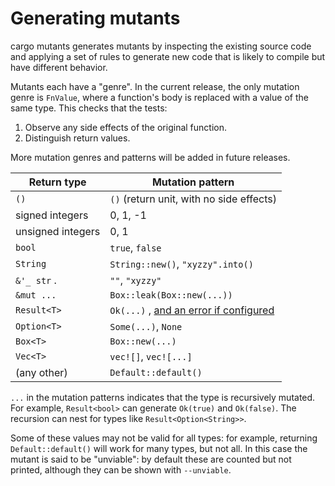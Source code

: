 # Generating mutants

cargo mutants generates mutants by inspecting the existing
source code and applying a set of rules to generate new code
that is likely to compile but have different behavior.

Mutants each have a "genre". In the current release, the only mutation genre is
`FnValue`, where a function's body is replaced with a value of the same type.
This checks that the tests:

1. Observe any side effects of the original function.
2. Distinguish return values.

More mutation genres and patterns will be added in future releases.

| Return type | Mutation pattern |
| ----------- | ---------------- |
| `()`        | `()` (return unit, with no side effects) |
| signed integers | 0, 1, -1    |
| unsigned integers | 0, 1      |
| `bool`      | `true`, `false` |
| `String`    | `String::new()`, `"xyzzy".into()` |
| `&'_ str` . | `""`, `"xyzzy"` |
| `&mut ...`  | `Box::leak(Box::new(...))` |
| `Result<T>`    | `Ok(...)` , [and an error if configured](error-values.md) |
| `Option<T>`    | `Some(...)`, `None` |
| `Box<T>`       | `Box::new(...)`                                            |
| `Vec<T>`       | `vec![]`, `vec![...]`                                      |
| (any other)    | `Default::default()`                                       |

`...` in the mutation patterns indicates that the type is recursively mutated.
 For example, `Result<bool>` can generate `Ok(true)` and `Ok(false)`.
The recursion can nest for types like `Result<Option<String>>`.

Some of these values may not be valid for all types: for example, returning
`Default::default()` will work for many types, but not all. In this case the
mutant is said to be "unviable": by default these are counted but not printed,
although they can be shown with `--unviable`.
